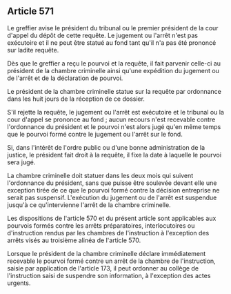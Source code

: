 Article 571
----
Le greffier avise le président du tribunal ou le premier président de la cour
d'appel du dépôt de cette requête. Le jugement ou l'arrêt n'est pas exécutoire
et il ne peut être statué au fond tant qu'il n'a pas été prononcé sur ladite
requête.

Dès que le greffier a reçu le pourvoi et la requête, il fait parvenir celle-ci
au président de la chambre criminelle ainsi qu'une expédition du jugement ou de
l'arrêt et de la déclaration de pourvoi.

Le président de la chambre criminelle statue sur la requête par ordonnance dans
les huit jours de la réception de ce dossier.

S'il rejette la requête, le jugement ou l'arrêt est exécutoire et le tribunal ou
la cour d'appel se prononce au fond ; aucun recours n'est recevable contre
l'ordonnance du président et le pourvoi n'est alors jugé qu'en même temps que le
pourvoi formé contre le jugement ou l'arrêt sur le fond.

Si, dans l'intérêt de l'ordre public ou d'une bonne administration de la
justice, le président fait droit à la requête, il fixe la date à laquelle le
pourvoi sera jugé.

La chambre criminelle doit statuer dans les deux mois qui suivent l'ordonnance
du président, sans que puisse être soulevée devant elle une exception tirée de
ce que le pourvoi formé contre la décision entreprise ne serait pas suspensif.
L'exécution du jugement ou de l'arrêt est suspendue jusqu'à ce qu'intervienne
l'arrêt de la chambre criminelle.

Les dispositions de l'article 570 et du présent article sont applicables aux
pourvois formés contre les arrêts préparatoires, interlocutoires ou
d'instruction rendus par les chambres de l'instruction à l'exception des arrêts
visés au troisième alinéa de l'article 570.

Lorsque le président de la chambre criminelle déclare immédiatement recevable le
pourvoi formé contre un arrêt de la chambre de l'instruction, saisie par
application de l'article 173, il peut ordonner au collège de l'instruction saisi
de suspendre son information, à l'exception des actes urgents.
